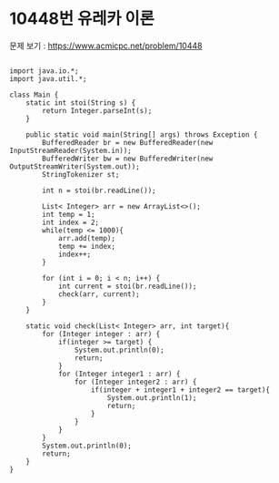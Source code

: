 # 10448번 유레카 이론 

문제 보기 : <https://www.acmicpc.net/problem/10448>

<pre><code>
import java.io.*;
import java.util.*;

class Main {
    static int stoi(String s) {
        return Integer.parseInt(s);
    }

    public static void main(String[] args) throws Exception {
        BufferedReader br = new BufferedReader(new InputStreamReader(System.in));
        BufferedWriter bw = new BufferedWriter(new OutputStreamWriter(System.out));
        StringTokenizer st;

        int n = stoi(br.readLine());

        List< Integer> arr = new ArrayList<>();
        int temp = 1;
        int index = 2;
        while(temp <= 1000){
            arr.add(temp);
            temp += index;
            index++;
        }

        for (int i = 0; i < n; i++) {
            int current = stoi(br.readLine());
            check(arr, current);
        }
    }

    static void check(List< Integer> arr, int target){
        for (Integer integer : arr) {
            if(integer >= target) {
                System.out.println(0);
                return;
            }
            for (Integer integer1 : arr) {
                for (Integer integer2 : arr) {
                    if(integer + integer1 + integer2 == target){
                        System.out.println(1);
                        return;
                    }
                }
            }
        }
        System.out.println(0);
        return;
    }
}
</code></pre>